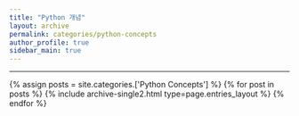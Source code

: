 ```yaml
---
title: "Python 개념"
layout: archive
permalink: categories/python-concepts
author_profile: true
sidebar_main: true
---
```


<!-- 공백이 포함되어 있는 카테고리 이름의 경우 site.categories['a b c'] 이런식으로! -->

***

{% assign posts = site.categories.['Python Concepts'] %}
{% for post in posts %} {% include archive-single2.html type=page.entries_layout %} {% endfor %}
